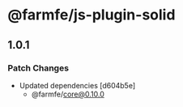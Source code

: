 # @farmfe/js-plugin-solid

## 1.0.1

### Patch Changes

- Updated dependencies [d604b5e]
  - @farmfe/core@0.10.0
